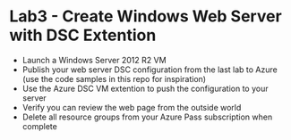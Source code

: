 # Lab3 - Create Windows Web Server with DSC Extention

* Launch a Windows Server 2012 R2 VM
* Publish your web server DSC configuration from the last lab to Azure (use the code samples in this repo for inspiration)
* Use the Azure DSC VM extention to push the configuration to your server
* Verify you can review the web page from the outside world
* Delete all resource groups from your Azure Pass subscription when complete